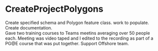 # CreateProjectPolygons
Create specified schema and Polygon feature class.  work to populate. 
Create documentation.  
Gave two training courses to Teams meetins averaging over 50 people each. 
Meeting was video taped and I edited to the recording as part of a PG@E course that was put together.
Support Offshore team.
